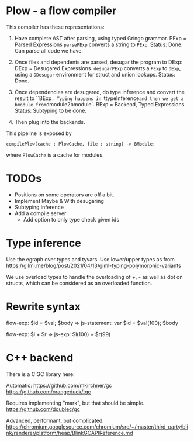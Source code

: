 # Plow - a flow compiler

This compiler has these representations:

1. Have complete AST after parsing, using typed Gringo grammar.
      PExp = Parsed Expressions
   `parsePExp` converts a string to `PExp`.
   Status: Done. Can parse all code we have.

2. Once files and dependents are parsed, desugar the program to DExp:
   DExp = Desugared Expressions.
   `desugarPExp` converts a `PExp` to `DExp`, using a `DDesugar` environment
   for struct and union lookups.
   Status: Done.

3. Once dependencies are desugared, do type inference and convert the result to
   ``BExp`. Typing happens in `ttypeInference` and then we get a bmodule from
   `dmodule2bmodule`.
   BExp = Backend, Typed Expressions.
   Status: Subtyping to be done.

4. Then plug into the backends.

This pipeline is exposed by 

	compilePlow(cache : PlowCache, file : string) -> BModule;

where `PlowCache` is a cache for modules.

# TODOs

- Positions on some operators are off a bit.
- Implement Maybe & With desugaring
- Subtyping inference
- Add a compile server
  - Add option to only type check given ids

# Type inference

Use the egraph over types and tyvars.
Use lower/upper types as from
https://gilmi.me/blog/post/2021/04/13/giml-typing-polymorphic-variants

We use overload types to handle the overloading of +, - as well as
dot on structs, which can be considered as an overloaded function.

# Rewrite syntax

flow-exp: $id = $val; $body
=>
js-statement: 
var $id = $val(100);
$body

flow-exp: $l + $r
=>
js-exp: $l(100) + $r(99)

# C++ backend

There is a C GC library here:

Automatic:
https://github.com/mkirchner/gc
https://github.com/orangeduck/tgc

Requires implementing "mark", but that should be simple.
https://github.com/doublec/gc

Advanced, performant, but complicated:
https://chromium.googlesource.com/chromium/src/+/master/third_party/blink/renderer/platform/heap/BlinkGCAPIReference.md

